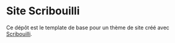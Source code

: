 # Site Scribouilli 

Ce dépôt est le template de base pour un thème de site créé avec [Scribouilli](https://scribouilli.github.io/scribouilli).
